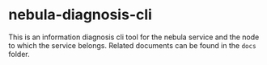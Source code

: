 # nebula-diagnosis-cli

This is an information diagnosis cli tool for the nebula service and the node to which the service belongs. Related documents can be found in the `docs` folder.

 

